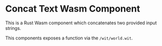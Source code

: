 # Concat Text Wasm Component

This is a Rust Wasm component which concatenates two provided input strings.

This components exposes a function via the `/wit/world.wit`.
